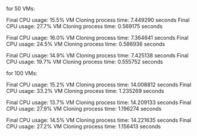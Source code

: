 for 50 VMs:

Final CPU usage: 15.5%
VM Cloning process time: 7.449290 seconds
Final CPU usage: 27.7%
VM Cloning process time: 0.569175 seconds

Final CPU usage: 16.0%
VM Cloning process time: 7.364641 seconds
Final CPU usage: 24.5%
VM Cloning process time: 0.586936 seconds

Final CPU usage: 14.9%
VM Cloning process time: 7.425138 seconds
Final CPU usage: 19.7%
VM Cloning process time: 0.555752 seconds

for 100 VMs:

Final CPU usage: 15.2%
VM Cloning process time: 14.008812 seconds
Final CPU usage: 33.2%
VM Cloning process time: 1.235269 seconds

Final CPU usage: 13.7%
VM Cloning process time: 14.209133 seconds
Final CPU usage: 27.9%
VM Cloning process time: 1.196274 seconds

Final CPU usage: 14.5%
VM Cloning process time: 14.221635 seconds
Final CPU usage: 27.2%
VM Cloning process time: 1.156413 seconds

